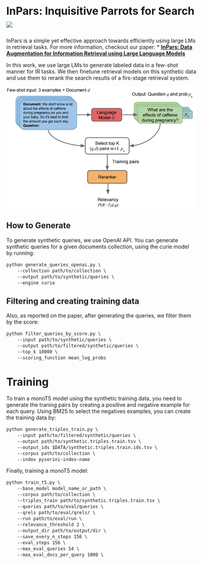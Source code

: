 # InPars: Inquisitive Parrots for Search [<img src="https://img.shields.io/badge/arXiv-2202.05144-b31b1b.svg">](https://https://arxiv.org/abs/2202.05144)

InPars is a simple yet effective approach towards efficiently using large LMs in retrieval tasks. For more information, checkout our paper:
    * [**InPars: Data Augmentation for Information Retrieval using Large Language Models**](https://arxiv.org/abs/2202.05144)

In this work, we use large LMs to generate labeled data in a few-shot manner for IR tasks.
We then finetune retrieval models on this synthetic data and use them to rerank the search results of a firs-stage retrieval system.

![Ilustration of our method](src/inpars.png)

## How to Generate
To generate synthetic queries, we use OpenAI API.
You can generate synthetic queries for a given documents collection, using the curie model by running:

```
python generate_queries_openai.py \
    --collection path/to/collection \
    --output path/to/synthetic/queries \
    --engine curie
```

## Filtering and creating training data
Also, as reported on the paper, after generating the queries, we filter them by the score:

```
python filter_queries_by_score.py \
    --input path/to/synthetic/queries \
    --output path/to/filtered/synthetic/queries \
    --top_k 10000 \
    --scoring_function mean_log_probs
```

# Training
To train a monoT5 model using the synthetic training data, you need to generate the traning pairs by creating a positive and negative example for each query.
Using BM25 to select the negatives examples, you can create the training data by:
```
python generate_triples_train.py \
    --input path/to/filtered/synthetic/queries \
    --output path/to/synthetic.triples.train.tsv \
    --output_ids $DATA/synthetic.triples.train.ids.tsv \
    --corpus path/to/collection \
    --index pyserini-index-name
```
Finally, training a monoT5 model:

```
python train_t5.py \
    --base_model model_name_or_path \
    --corpus path/to/collection \
    --triples_train path/to/synthetic.triples.train.tsv \
    --queries path/to/eval/queries \
    --qrels path/to/eval/qrels/ \
    --run path/to/eval/run \
    --relevance_threshold 2 \
    --output_dir path/to/output/dir \
    --save_every_n_steps 156 \
    --eval_steps 156 \
    --max_eval_queries 54 \
    --max_eval_docs_per_query 1000 \
```
